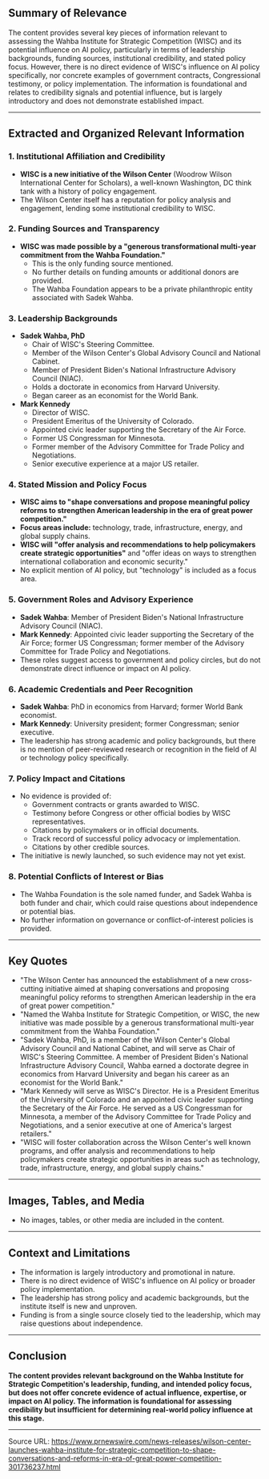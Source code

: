 ## Summary of Relevance

The content provides several key pieces of information relevant to assessing the Wahba Institute for Strategic Competition (WISC) and its potential influence on AI policy, particularly in terms of leadership backgrounds, funding sources, institutional credibility, and stated policy focus. However, there is no direct evidence of WISC's influence on AI policy specifically, nor concrete examples of government contracts, Congressional testimony, or policy implementation. The information is foundational and relates to credibility signals and potential influence, but is largely introductory and does not demonstrate established impact.

---

## Extracted and Organized Relevant Information

### 1. **Institutional Affiliation and Credibility**
- **WISC is a new initiative of the Wilson Center** (Woodrow Wilson International Center for Scholars), a well-known Washington, DC think tank with a history of policy engagement.
- The Wilson Center itself has a reputation for policy analysis and engagement, lending some institutional credibility to WISC.

### 2. **Funding Sources and Transparency**
- **WISC was made possible by a "generous transformational multi-year commitment from the Wahba Foundation."**
    - This is the only funding source mentioned.
    - No further details on funding amounts or additional donors are provided.
    - The Wahba Foundation appears to be a private philanthropic entity associated with Sadek Wahba.

### 3. **Leadership Backgrounds**
- **Sadek Wahba, PhD**
    - Chair of WISC's Steering Committee.
    - Member of the Wilson Center's Global Advisory Council and National Cabinet.
    - Member of President Biden's National Infrastructure Advisory Council (NIAC).
    - Holds a doctorate in economics from Harvard University.
    - Began career as an economist for the World Bank.
- **Mark Kennedy**
    - Director of WISC.
    - President Emeritus of the University of Colorado.
    - Appointed civic leader supporting the Secretary of the Air Force.
    - Former US Congressman for Minnesota.
    - Former member of the Advisory Committee for Trade Policy and Negotiations.
    - Senior executive experience at a major US retailer.

### 4. **Stated Mission and Policy Focus**
- **WISC aims to "shape conversations and propose meaningful policy reforms to strengthen American leadership in the era of great power competition."**
- **Focus areas include:** technology, trade, infrastructure, energy, and global supply chains.
- **WISC will "offer analysis and recommendations to help policymakers create strategic opportunities"** and "offer ideas on ways to strengthen international collaboration and economic security."
- No explicit mention of AI policy, but "technology" is included as a focus area.

### 5. **Government Roles and Advisory Experience**
- **Sadek Wahba**: Member of President Biden's National Infrastructure Advisory Council (NIAC).
- **Mark Kennedy**: Appointed civic leader supporting the Secretary of the Air Force; former US Congressman; former member of the Advisory Committee for Trade Policy and Negotiations.
- These roles suggest access to government and policy circles, but do not demonstrate direct influence or impact on AI policy.

### 6. **Academic Credentials and Peer Recognition**
- **Sadek Wahba**: PhD in economics from Harvard; former World Bank economist.
- **Mark Kennedy**: University president; former Congressman; senior executive.
- The leadership has strong academic and policy backgrounds, but there is no mention of peer-reviewed research or recognition in the field of AI or technology policy specifically.

### 7. **Policy Impact and Citations**
- No evidence is provided of:
    - Government contracts or grants awarded to WISC.
    - Testimony before Congress or other official bodies by WISC representatives.
    - Citations by policymakers or in official documents.
    - Track record of successful policy advocacy or implementation.
    - Citations by other credible sources.
- The initiative is newly launched, so such evidence may not yet exist.

### 8. **Potential Conflicts of Interest or Bias**
- The Wahba Foundation is the sole named funder, and Sadek Wahba is both funder and chair, which could raise questions about independence or potential bias.
- No further information on governance or conflict-of-interest policies is provided.

---

## Key Quotes

- "The Wilson Center has announced the establishment of a new cross-cutting initiative aimed at shaping conversations and proposing meaningful policy reforms to strengthen American leadership in the era of great power competition."
- "Named the Wahba Institute for Strategic Competition, or WISC, the new initiative was made possible by a generous transformational multi-year commitment from the Wahba Foundation."
- "Sadek Wahba, PhD, is a member of the Wilson Center's Global Advisory Council and National Cabinet, and will serve as Chair of WISC's Steering Committee. A member of President Biden's National Infrastructure Advisory Council, Wahba earned a doctorate degree in economics from Harvard University and began his career as an economist for the World Bank."
- "Mark Kennedy will serve as WISC's Director. He is a President Emeritus of the University of Colorado and an appointed civic leader supporting the Secretary of the Air Force. He served as a US Congressman for Minnesota, a member of the Advisory Committee for Trade Policy and Negotiations, and a senior executive at one of America's largest retailers."
- "WISC will foster collaboration across the Wilson Center's well known programs, and offer analysis and recommendations to help policymakers create strategic opportunities in areas such as technology, trade, infrastructure, energy, and global supply chains."

---

## Images, Tables, and Media

- No images, tables, or other media are included in the content.

---

## Context and Limitations

- The information is largely introductory and promotional in nature.
- There is no direct evidence of WISC's influence on AI policy or broader policy implementation.
- The leadership has strong policy and academic backgrounds, but the institute itself is new and unproven.
- Funding is from a single source closely tied to the leadership, which may raise questions about independence.

---

## Conclusion

**The content provides relevant background on the Wahba Institute for Strategic Competition's leadership, funding, and intended policy focus, but does not offer concrete evidence of actual influence, expertise, or impact on AI policy. The information is foundational for assessing credibility but insufficient for determining real-world policy influence at this stage.**

---

Source URL: https://www.prnewswire.com/news-releases/wilson-center-launches-wahba-institute-for-strategic-competition-to-shape-conversations-and-reforms-in-era-of-great-power-competition-301736237.html